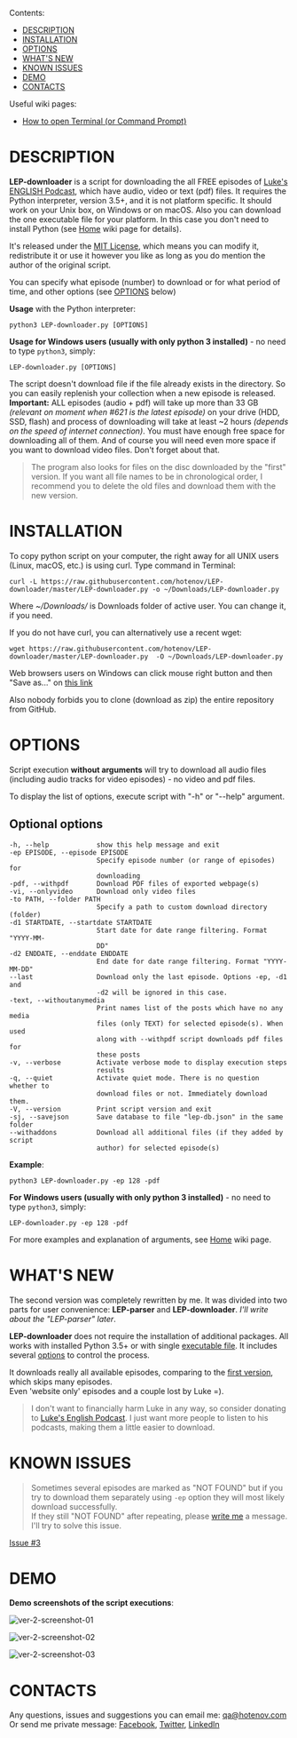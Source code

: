 Contents:

- [DESCRIPTION](#description)
- [INSTALLATION](#installation)
- [OPTIONS](#options)
- [WHAT'S NEW](#whats-new)
- [KNOWN ISSUES](#known-issues)
- [DEMO](#demo)
- [CONTACTS](#contacts)

Useful wiki pages:

 - [How to open Terminal (or Command Prompt)](https://github.com/hotenov/LEP-downloader/wiki/How-to-open-Terminal-(or-Command-Prompt))

# DESCRIPTION
**LEP-downloader** is a script for downloading the all FREE episodes of [Luke's ENGLISH Podcast](https://teacherluke.co.uk/archive-of-episodes-1-149/), which have audio, video or text (pdf) files. It requires the Python interpreter, version 3.5+, and it is not platform specific. It should work on your Unix box, on Windows or on macOS. Also you can download the one executable file for your platform. In this case you don't need to install Python (see [Home](https://github.com/hotenov/LEP-downloader/wiki#as-exe) wiki page for details).

It's released under the [MIT License](LICENSE), which means you can modify it, redistribute it or use it however you like as long as you do mention the author of the original script.

You can specify what episode (number) to download or for what period of time, and other options (see [OPTIONS](#options) below)

**Usage** with the Python interpreter:

    python3 LEP-downloader.py [OPTIONS]

**Usage for Windows users (usually with only python 3 installed)** - no need to type `python3`, simply:

    LEP-downloader.py [OPTIONS]

The script doesn't download file if the file already exists in the directory. So you can easily replenish your collection when a new episode is released. **Important:** ALL episodes (audio + pdf) will take up more than 33 GB *(relevant on moment when #621 is the latest episode)* on your drive (HDD, SSD, flash)  and process of downloading will take at least ~2 hours *(depends on the speed of internet connection)*. You must have enough free space for downloading all of them. And of course you will need even more space if you want to download video files. Don't forget about that.  
>The program also looks for files on the disc downloaded by the "first" version. If you want all file names to be in chronological order, I recommend you to delete the old files and download them with the new version.

# INSTALLATION

To copy python script on your computer, the right away for all UNIX users (Linux, macOS, etc.) is using curl. Type command in Terminal:

    curl -L https://raw.githubusercontent.com/hotenov/LEP-downloader/master/LEP-downloader.py -o ~/Downloads/LEP-downloader.py

Where *~/Downloads/* is Downloads folder of active user. You can change it, if you need.

If you do not have curl, you can alternatively use a recent wget:

    wget https://raw.githubusercontent.com/hotenov/LEP-downloader/master/LEP-downloader.py  -O ~/Downloads/LEP-downloader.py


Web browsers users on Windows can click mouse right button and then "Save as..." on [this link](https://raw.githubusercontent.com/hotenov/LEP-downloader/master/LEP-downloader.py)

Also nobody forbids you to clone (download as zip) the entire repository from GitHub.

# OPTIONS

Script execution **without arguments** will try to download all audio files (including audio tracks for video episodes) - no video and pdf files.

To display the list of options, execute script with "-h" or "--help" argument.

## Optional options
    -h, --help            show this help message and exit
    -ep EPISODE, --episode EPISODE
                          Specify episode number (or range of episodes) for
                          downloading
    -pdf, --withpdf       Download PDF files of exported webpage(s)
    -vi, --onlyvideo      Download only video files
    -to PATH, --folder PATH
                          Specify a path to custom download directory (folder)
    -d1 STARTDATE, --startdate STARTDATE
                          Start date for date range filtering. Format "YYYY-MM-
                          DD"
    -d2 ENDDATE, --enddate ENDDATE
                          End date for date range filtering. Format "YYYY-MM-DD"
    --last                Download only the last episode. Options -ep, -d1 and
                          -d2 will be ignored in this case.
    -text, --withoutanymedia
                          Print names list of the posts which have no any media
                          files (only TEXT) for selected episode(s). When used
                          along with --withpdf script downloads pdf files for
                          these posts
    -v, --verbose         Activate verbose mode to display execution steps
                          results
    -q, --quiet           Activate quiet mode. There is no question whether to
                          download files or not. Immediately download them.
    -V, --version         Print script version and exit
    -sj, --savejson       Save database to file "lep-db.json" in the same folder
    --withaddons          Download all additional files (if they added by script
                          author) for selected episode(s)

**Example**:

    python3 LEP-downloader.py -ep 128 -pdf

**For Windows users (usually with only python 3 installed)** - no need to type `python3`, simply:

    LEP-downloader.py -ep 128 -pdf

For more examples and explanation of arguments, see [Home](https://github.com/hotenov/LEP-downloader/wiki#Options) wiki page.

# <a id="whats-new"></a>WHAT'S NEW

The second version was completely rewritten by me. It was divided into two parts for user convenience: **LEP-parser** and **LEP-downloader**. *I'll write about the "LEP-parser" later*.

**LEP-downloader** does not require the installation of additional packages. All works with installed Python 3.5+ or with single [executable file](https://github.com/hotenov/LEP-downloader/wiki#as-exe). It includes several [options](https://github.com/hotenov/LEP-downloader/wiki#Options) to control the process.

It downloads really all available episodes, comparing to the [first version](https://github.com/hotenov/LEP-downloader/wiki/Old-Readme), which skips many episodes.  
Even 'website only' episodes and a couple lost by Luke =).

> I don't want to financially harm Luke in any way, so consider donating to [Luke's English Podcast](https://www.paypal.com/donate/?token=TMJIcfvgEgxmnvr7WNkzDi_cxrZ2_Q_g0SPmsIe6Wc7PETq8T8WHB-Ak_eW03KnD_RBrq0&country.x=GB&locale.x=GB). I just want more people to listen to his podcasts, making them a little easier to download.

# KNOWN ISSUES

> Sometimes several episodes are marked as "NOT FOUND" but if you try to download them separately using `-ep` option they will most likely download successfully.  
If they still "NOT FOUND" after repeating, please [write me](#contacts) a message. I'll try to solve this issue.

[Issue #3](https://github.com/hotenov/LEP-downloader/issues/3)


# DEMO
**Demo screenshots of the script executions**:

![ver-2-screenshot-01](img/ver-2-screenshot-01.png?raw=true "LEP downloader (ver. 2)")

![ver-2-screenshot-02](img/ver-2-screenshot-02.png?raw=true "LEP downloader (ver. 2)")

![ver-2-screenshot-03](img/ver-2-screenshot-03.png?raw=true "LEP downloader (ver. 2)")

# CONTACTS

Any questions, issues and suggestions you can email me: qa@hotenov.com  
Or send me private message: [Facebook](https://www.facebook.com/hotenov), [Twitter](https://twitter.com/_hotenov), [LinkedIn](https://www.linkedin.com/in/hotenov/)

